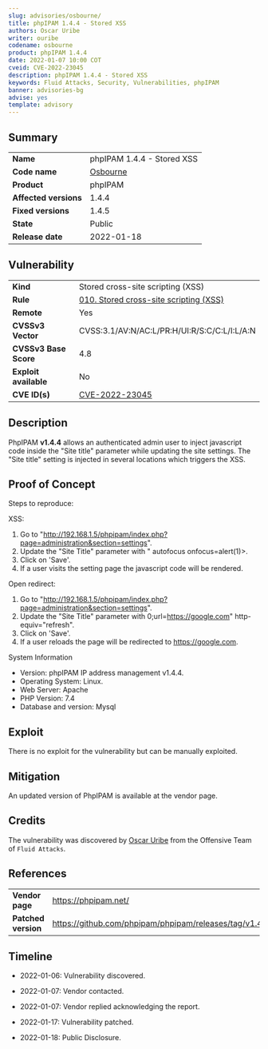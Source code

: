 ```yaml
---
slug: advisories/osbourne/
title: phpIPAM 1.4.4 - Stored XSS
authors: Oscar Uribe
writer: ouribe
codename: osbourne
product: phpIPAM 1.4.4
date: 2022-01-07 10:00 COT
cveid: CVE-2022-23045
description: phpIPAM 1.4.4 - Stored XSS
keywords: Fluid Attacks, Security, Vulnerabilities, phpIPAM
banner: advisories-bg
advise: yes
template: advisory
---
```


## Summary

|                       |                                                        |
|-----------------------|--------------------------------------------------------|
| **Name**              | phpIPAM 1.4.4 - Stored XSS                             |
| **Code name**         | [Osbourne](https://en.wikipedia.org/wiki/Ozzy_Osbourne)|
| **Product**           | phpIPAM                                                |
| **Affected versions** | 1.4.4                                                  |
| **Fixed versions**    | 1.4.5                                                  |
| **State**             | Public                                                 |
| **Release date**      | 2022-01-18                                             |

## Vulnerability

|                       |                                                                  |
|-----------------------|------------------------------------------------------------------|
| **Kind**              | Stored cross-site scripting (XSS)                                |
| **Rule**              | [010. Stored cross-site scripting (XSS)](https://docs.fluidattacks.com/criteria/vulnerabilities/010)   |
| **Remote**            | Yes                                                              |
| **CVSSv3 Vector**     | CVSS:3.1/AV:N/AC:L/PR:H/UI:R/S:C/C:L/I:L/A:N                     |
| **CVSSv3 Base Score** | 4.8                                                              |
| **Exploit available** | No                                                               |
| **CVE ID(s)**         | [CVE-2022-23045](https://cve.mitre.org/cgi-bin/cvename.cgi?name=CVE-2022-23045)                                               |

## Description

PhpIPAM **v1.4.4** allows an authenticated admin user to inject
javascript code inside the "Site title" parameter while updating
the site settings. The "Site title" setting is injected in several
locations which triggers the XSS.

## Proof of Concept

Steps to reproduce:

XSS:

1. Go to "http://192.168.1.5/phpipam/index.php?page=administration&section=settings".
2. Update the "Site Title" parameter with " autofocus onfocus=alert(1)>.
3. Click on 'Save'.
4. If a user visits the setting page the javascript code will be rendered.

Open redirect:

1. Go to "http://192.168.1.5/phpipam/index.php?page=administration&section=settings".
2. Update the "Site Title" parameter with 0;url=https://google.com" http-equiv="refresh".
3. Click on 'Save'.
4. If a user reloads the page will be redirected to https://google.com.

System Information

- Version: phpIPAM IP address management v1.4.4.
- Operating System: Linux.
- Web Server: Apache
- PHP Version: 7.4
- Database and version: Mysql

## Exploit

There is no exploit for the vulnerability but can be manually exploited.

## Mitigation

An updated version of PhpIPAM is available at the vendor page.

## Credits

The vulnerability was discovered by [Oscar
Uribe](https://co.linkedin.com/in/oscar-uribe-londo%C3%B1o-0b6534155) from the Offensive
Team of  `Fluid Attacks`.

## References

|                     |                                                                 |
|---------------------|-----------------------------------------------------------------|
| **Vendor page**     | <https://phpipam.net/>                                          |
| **Patched version** | <https://github.com/phpipam/phpipam/releases/tag/v1.4.5>        |

## Timeline

- 2022-01-06: Vulnerability discovered.

- 2022-01-07: Vendor contacted.

- 2022-01-07: Vendor replied acknowledging the report.

- 2022-01-17: Vulnerability patched.

- 2022-01-18: Public Disclosure.
